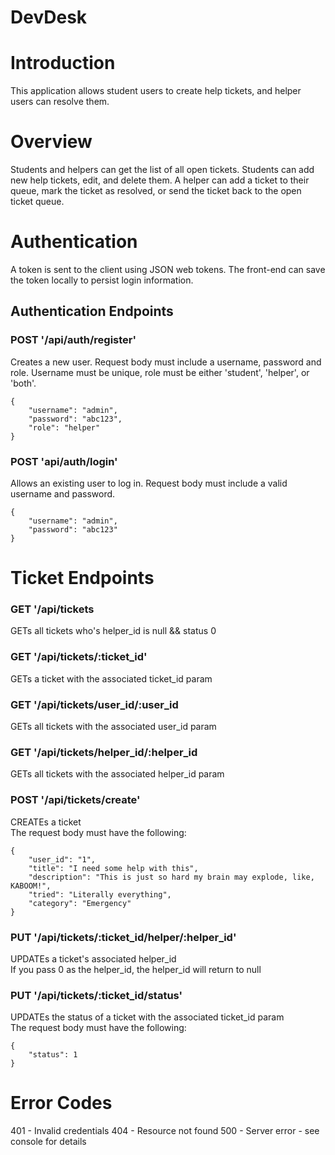# DevDesk
# Introduction
This application allows student users to create help tickets, and helper users can resolve them.

# Overview
Students and helpers can get the list of all open tickets. 
Students can add new help tickets, edit, and delete them.
A helper can add a ticket to their queue, mark the ticket as resolved, or send the ticket back to the open ticket queue. 

# Authentication
A token is sent to the client using JSON web tokens. The front-end can save the token locally to persist login information. 

## Authentication Endpoints
### POST '/api/auth/register'
Creates a new user. 
Request body must include a username, password and role. 
Username must be unique, role must be either 'student', 'helper', or 'both'.  

 ```
 {
     "username": "admin",
     "password": "abc123",
     "role": "helper"
 }

 ```

### POST 'api/auth/login'
Allows an existing user to log in. 
Request body must include a valid username and password.

 ```
 {
     "username": "admin",
     "password": "abc123"
 }

 ```

# Ticket Endpoints

### GET '/api/tickets
GETs all tickets who's helper_id is null && status 0

### GET '/api/tickets/:ticket_id'
GETs a ticket with the associated ticket_id param

### GET '/api/tickets/user_id/:user_id
GETs all tickets with the associated user_id param

### GET '/api/tickets/helper_id/:helper_id
GETs all tickets with the associated helper_id param

### POST '/api/tickets/create'
CREATEs a ticket  
The request body must have the following:

```
{
	"user_id": "1",
	"title": "I need some help with this",
	"description": "This is just so hard my brain may explode, like, KABOOM!",
	"tried": "Literally everything",
	"category": "Emergency"
}
```

### PUT '/api/tickets/:ticket_id/helper/:helper_id'
UPDATEs a ticket's associated helper_id  
If you pass 0 as the helper_id, the helper_id will return to null

### PUT '/api/tickets/:ticket_id/status'
UPDATEs the status of a ticket with the associated ticket_id param  
The request body must have the following:

```
{
    "status": 1
}
```

# Error Codes
401 - Invalid credentials
404 - Resource not found
500 - Server error - see console for details
